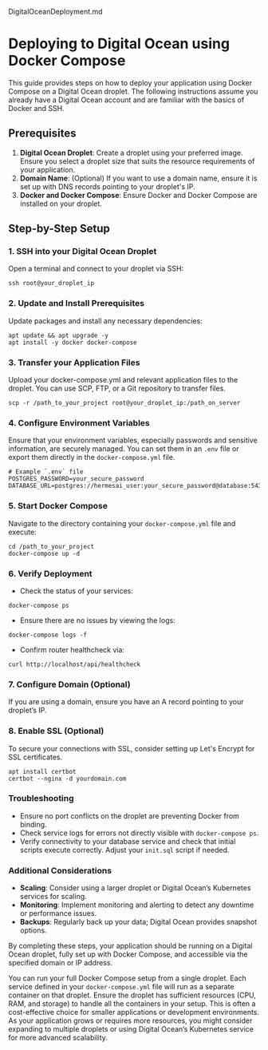 DigitalOceanDeployment.md

# Deploying to Digital Ocean using Docker Compose

This guide provides steps on how to deploy your application using Docker Compose on a Digital Ocean droplet. The following instructions assume you already have a Digital Ocean account and are familiar with the basics of Docker and SSH.

## Prerequisites

1. **Digital Ocean Droplet**: Create a droplet using your preferred image. Ensure you select a droplet size that suits the resource requirements of your application.
2. **Domain Name**: (Optional) If you want to use a domain name, ensure it is set up with DNS records pointing to your droplet's IP.
3. **Docker and Docker Compose**: Ensure Docker and Docker Compose are installed on your droplet.

## Step-by-Step Setup

### 1. SSH into your Digital Ocean Droplet

Open a terminal and connect to your droplet via SSH:

```shell
ssh root@your_droplet_ip
```

### 2. Update and Install Prerequisites

Update packages and install any necessary dependencies:

```shell
apt update && apt upgrade -y
apt install -y docker docker-compose
```

### 3. Transfer your Application Files

Upload your docker-compose.yml and relevant application files to the droplet. You can use SCP, FTP, or a Git repository to transfer files.

```shell
scp -r /path_to_your_project root@your_droplet_ip:/path_on_server
```

### 4. Configure Environment Variables

Ensure that your environment variables, especially passwords and sensitive information, are securely managed. You can set them in an `.env` file or export them directly in the `docker-compose.yml` file.

```shell
# Example `.env` file
POSTGRES_PASSWORD=your_secure_password
DATABASE_URL=postgres://hermesai_user:your_secure_password@database:5432/hermesaidb
```

### 5. Start Docker Compose

Navigate to the directory containing your `docker-compose.yml` file and execute:

```shell
cd /path_to_your_project
docker-compose up -d
```

### 6. Verify Deployment

- Check the status of your services:

```shell
docker-compose ps
```

- Ensure there are no issues by viewing the logs:

```shell
docker-compose logs -f
```

- Confirm router healthcheck via:

```shell
curl http://localhost/api/healthcheck
```

### 7. Configure Domain (Optional)

If you are using a domain, ensure you have an A record pointing to your droplet’s IP.

### 8. Enable SSL (Optional)

To secure your connections with SSL, consider setting up Let's Encrypt for SSL certificates.

```shell
apt install certbot
certbot --nginx -d yourdomain.com
```

### Troubleshooting

- Ensure no port conflicts on the droplet are preventing Docker from binding.
- Check service logs for errors not directly visible with `docker-compose ps`.
- Verify connectivity to your database service and check that initial scripts execute correctly. Adjust your `init.sql` script if needed.

### Additional Considerations

- **Scaling**: Consider using a larger droplet or Digital Ocean’s Kubernetes services for scaling.
- **Monitoring**: Implement monitoring and alerting to detect any downtime or performance issues.
- **Backups**: Regularly back up your data; Digital Ocean provides snapshot options.

By completing these steps, your application should be running on a Digital Ocean droplet, fully set up with Docker Compose, and accessible via the specified domain or IP address.

You can run your full Docker Compose setup from a single droplet. Each service defined in your `docker-compose.yml` file will run as a separate container on that droplet. Ensure the droplet has sufficient resources (CPU, RAM, and storage) to handle all the containers in your setup. This is often a cost-effective choice for smaller applications or development environments. As your application grows or requires more resources, you might consider expanding to multiple droplets or using Digital Ocean’s Kubernetes service for more advanced scalability.